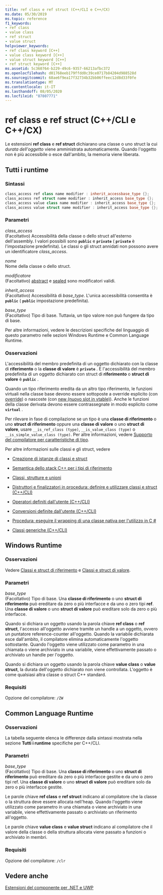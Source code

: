 ```yaml
---
title: ref class e ref struct (C++/CLI e C++/CX)
ms.date: 05/30/2019
ms.topic: reference
f1_keywords:
- ref class
- value class
- ref struct
- value struct
helpviewer_keywords:
- ref class keyword [C++]
- value class keyword [C++]
- value struct keyword [C++]
- ref struct keyword [C++]
ms.assetid: 5c360764-b229-49c6-9357-66213afbc372
ms.openlocfilehash: d01768eeb179ffdd0c39ce0717b84204d988528d
ms.sourcegitcommit: 68ae6f9ea17f32734b32bb06ffeec12d8d33f0fe
ms.translationtype: MT
ms.contentlocale: it-IT
ms.lasthandoff: 08/05/2020
ms.locfileid: "87807771"
---
```

# <a name="ref-class-and-ref-struct--ccli-and-ccx"></a>ref class e ref struct (C++/CLI e C++/CX)

Le estensioni **ref class** e **ref struct** dichiarano una classe o uno struct la cui *durata dell'oggetto* viene amministrata automaticamente. Quando l'oggetto non è più accessibile o esce dall'ambito, la memoria viene liberata.

## <a name="all-runtimes"></a>Tutti i runtime

### <a name="syntax"></a>Sintassi

```cpp
class_access ref class name modifier : inherit_accessbase_type {};
class_access ref struct name modifier : inherit_access base_type {};
class_access value class name modifier : inherit_access base_type {};
class_access value struct name modifier : inherit_access base_type {};
```

### <a name="parameters"></a>Parametri

*class_access*<br/>
(Facoltativo) Accessibilità della classe o dello struct all'esterno dell'assembly. I valori possibili sono **`public`** e **`private`** ( **`private`** è l'impostazione predefinita). Le classi o gli struct annidati non possono avere un identificatore *class_access*.

*nome*<br/>
Nome della classe o dello struct.

*modificatore*<br/>
(Facoltativo) [abstract](abstract-cpp-component-extensions.md) e [sealed](sealed-cpp-component-extensions.md) sono modificatori validi.

*inherit_access*<br/>
(Facoltativo) Accessibilità di *base_type*. L'unica accessibilità consentita è **`public`** ( **`public`** impostazione predefinita).

*base_type*<br/>
(Facoltativo) Tipo di base. Tuttavia, un tipo valore non può fungere da tipo di base.

Per altre informazioni, vedere le descrizioni specifiche del linguaggio di questo parametro nelle sezioni Windows Runtime e Common Language Runtime.

### <a name="remarks"></a>Osservazioni

L'accessibilità del membro predefinita di un oggetto dichiarato con la classe di **riferimento** o la **classe di valore** è **`private`** . E l'accessibilità del membro predefinita di un oggetto dichiarato con struct di **riferimento** o **struct di valore** è **`public`** .

Quando un tipo riferimento eredita da un altro tipo riferimento, le funzioni virtuali nella classe base devono essere sottoposte a override esplicito (con [override](override-cpp-component-extensions.md)) o nascoste (con [new (nuovo slot in vtable)](new-new-slot-in-vtable-cpp-component-extensions.md)). Anche le funzioni della classe derivata devono essere contrassegnate in modo esplicito come **`virtual`** .

Per rilevare in fase di compilazione se un tipo è una **classe di riferimento** o uno **struct di riferimento** oppure una **classe di valore** o uno **struct di valore**, usare `__is_ref_class (type)`, `__is_value_class (type)` o `__is_simple_value_class (type)`. Per altre informazioni, vedere [Supporto del compilatore per caratteristiche di tipo](compiler-support-for-type-traits-cpp-component-extensions.md).

Per altre informazioni sulle classi e gli struct, vedere

- [Creazione di istanze di classi e struct](../dotnet/how-to-define-and-consume-classes-and-structs-cpp-cli.md)

- [Semantica dello stack C++ per i tipi di riferimento](../dotnet/cpp-stack-semantics-for-reference-types.md)

- [Classi, strutture e unioni](../cpp/classes-and-structs-cpp.md)

- [Distruttori e finalizzatori in procedura: definire e utilizzare classi e struct (C++/CLI)](../dotnet/how-to-define-and-consume-classes-and-structs-cpp-cli.md#BKMK_Destructors_and_finalizers)

- [Operatori definiti dall'utente (C++/CLI)](../dotnet/user-defined-operators-cpp-cli.md)

- [Conversioni definite dall'utente (C++/CLI)](../dotnet/user-defined-conversions-cpp-cli.md)

- [Procedura: eseguire il wrapping di una classe nativa per l'utilizzo in C #](../dotnet/how-to-wrap-native-class-for-use-by-csharp.md)

- [Classi generiche (C++/CLI)](generic-classes-cpp-cli.md)

## <a name="windows-runtime"></a>Windows Runtime

### <a name="remarks"></a>Osservazioni

Vedere [Classi e struct di riferimento](../cppcx/ref-classes-and-structs-c-cx.md) e [Classi e struct di valore](../cppcx/value-classes-and-structs-c-cx.md).

### <a name="parameters"></a>Parametri

*base_type*<br/>
(Facoltativo) Tipo di base. Una **classe di riferimento** o uno **struct di riferimento** può ereditare da zero o più interfacce e da uno o zero tipi **ref**. Una **classe di valore** o uno **struct di valore** può ereditare solo da zero o più interfacce.

Quando si dichiara un oggetto usando la parola chiave **ref class** o **ref struct**, l'accesso all'oggetto avviene tramite un handle a un oggetto, ovvero un puntatore reference-counter all'oggetto. Quando la variabile dichiarata esce dall'ambito, il compilatore elimina automaticamente l'oggetto sottostante. Quando l'oggetto viene utilizzato come parametro in una chiamata o viene archiviato in una variabile, viene effettivamente passato o archiviato un handle per l'oggetto.

Quando si dichiara un oggetto usando la parola chiave **value class** o **value struct**, la durata dell'oggetto dichiarato non viene controllata. L'oggetto è come qualsiasi altra classe o struct C++ standard.

### <a name="requirements"></a>Requisiti

Opzione del compilatore: `/ZW`

## <a name="common-language-runtime"></a>Common Language Runtime

### <a name="remarks"></a>Osservazioni

La tabella seguente elenca le differenze dalla sintassi mostrata nella sezione **Tutti i runtime** specifiche per C++/CLI.

### <a name="parameters"></a>Parametri

*base_type*<br/>
(Facoltativo) Tipo di base. Una **classe di riferimento** o uno **struct di riferimento** può ereditare da zero o più interfacce gestite e da uno o zero tipi ref. Una **classe di valore** o uno **struct di valore** può ereditare solo da zero o più interfacce gestite.

Le parole chiave **ref class** e **ref struct** indicano al compilatore che la classe o la struttura deve essere allocata nell'heap. Quando l'oggetto viene utilizzato come parametro in una chiamata o viene archiviato in una variabile, viene effettivamente passato o archiviato un riferimento all'oggetto.

Le parole chiave **value class** e **value struct** indicano al compilatore che il valore della classe o della struttura allocata viene passato a funzioni o archiviato in membri.

### <a name="requirements"></a>Requisiti

Opzione del compilatore: `/clr`

## <a name="see-also"></a>Vedere anche

[Estensioni del componente per .NET e UWP](component-extensions-for-runtime-platforms.md)
